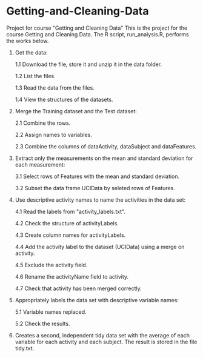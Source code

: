 # Getting-and-Cleaning-Data
Project for course "Getting and Cleaning Data"
This is the project for the course Getting and Cleaning Data. The R script, run_analysis.R, performs the works below.

1. Get the data:

   1.1 Download the file, store it and unzip it in the data folder.
   
   1.2 List the files.
   
   1.3 Read the data from the files.
   
   1.4 View the structures of the datasets.

2. Merge the Training dataset and the Test dataset:

   2.1 Combine the rows.
   
   2.2 Assign names to variables.
   
   2.3 Combine the columns of dataActivity, dataSubject and dataFeatures.

3. Extract only the measurements on the mean and standard deviation for each measurement:

   3.1 Select rows of Features with the mean and standard deviation.
   
   3.2 Subset the data frame UCIData by seleted rows of Features.

4. Use descriptive activity names to name the activities in the data set:

   4.1 Read the labels from "activity_labels.txt".
   
   4.2 Check the structure of activityLabels.
   
   4.3 Create column names for activityLabels.
   
   4.4 Add the activity label to the dataset (UCIData) using a merge on activity.
   
   4.5 Exclude the activity field.
   
   4.6 Rename the activityName field to activity.
   
   4.7 Check that activity has been merged correctly.
   

5. Appropriately labels the data set with descriptive variable names:

   5.1 Variable names replaced.
   
   5.2 Check the results.

6. Creates a second, independent tidy data set with the average of each variable for each activity and each subject. The result is stored in the file tidy.txt.
